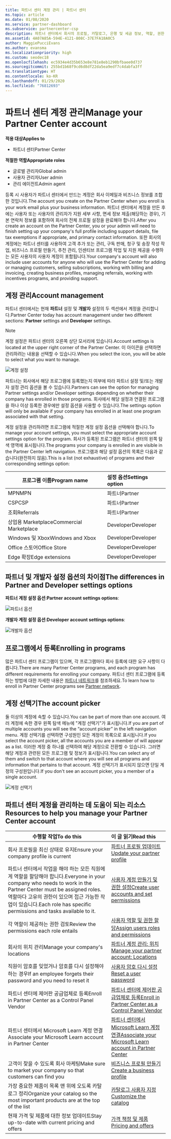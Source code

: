 ```yaml
---
title: 파트너 센터 계정 관리 | 파트너 센터
ms.topic: article
ms.date: 01/08/2020
ms.service: partner-dashboard
ms.subservice: partnercenter-csp
description: 파트너 센터에서 회사의 프로필, 카탈로그, 은행 및 세금 정보, 역할, 권한 등을 관리합니다.
ms.assetid: 4A07A85A-594E-4121-808C-37E7FA18A0C5
author: MaggiePucciEvans
ms.author: evansma
ms.localizationpriority: high
ms.custom: seodec18
ms.openlocfilehash: ec5934e4d35b653e8e781e8eb1290bfbaee0d737
ms.sourcegitcommit: 255bd1b68f9cd6d8df22da5ea9edf7c4dabfa3ff
ms.translationtype: HT
ms.contentlocale: ko-KR
ms.lasthandoff: 01/29/2020
ms.locfileid: "76812693"
---
```

# <a name="manage-your-partner-center-account"></a><span data-ttu-id="60ffa-103">파트너 센터 계정 관리</span><span class="sxs-lookup"><span data-stu-id="60ffa-103">Manage your Partner Center account</span></span>

<span data-ttu-id="60ffa-104">**적용 대상**</span><span class="sxs-lookup"><span data-stu-id="60ffa-104">**Applies to**</span></span>

-  <span data-ttu-id="60ffa-105">파트너 센터</span><span class="sxs-lookup"><span data-stu-id="60ffa-105">Partner Center</span></span>

<span data-ttu-id="60ffa-106">**적절한 역할**</span><span class="sxs-lookup"><span data-stu-id="60ffa-106">**Appropriate roles**</span></span>
-   <span data-ttu-id="60ffa-107">글로벌 관리자</span><span class="sxs-lookup"><span data-stu-id="60ffa-107">Global admin</span></span>
-   <span data-ttu-id="60ffa-108">사용자 관리자</span><span class="sxs-lookup"><span data-stu-id="60ffa-108">User admin</span></span>
-   <span data-ttu-id="60ffa-109">관리 에이전트</span><span class="sxs-lookup"><span data-stu-id="60ffa-109">Admin agent</span></span>

<span data-ttu-id="60ffa-110">등록 시 사용자가 파트너 센터에서 만드는 계정은 회사 이메일과 비즈니스 정보를 조합한 것입니다.</span><span class="sxs-lookup"><span data-stu-id="60ffa-110">The account you create on the Partner Center when you enroll is your work email plus your business information.</span></span> <span data-ttu-id="60ffa-111">파트너 센터에서 계정을 만든 후에는 사용자 또는 사용자의 관리자가 지원 세부 사항, 면세 정보 제출(해당하는 경우), 기본 연락처 정보를 포함하여 회사의 전체 프로필 설정을 완료해야 합니다.</span><span class="sxs-lookup"><span data-stu-id="60ffa-111">After you create an account on the Partner Center, you or your admin will need to finish setting up your company's full profile including support details, file tax exemptions if appropriate, and primary contact information.</span></span> <span data-ttu-id="60ffa-112">또한 회사의 계정에는 파트너 센터를 사용하여 고객 추가 또는 관리, 구독 판매, 청구 및 송장 작성 작업, 비즈니스 프로필 만들기, 추천 관리, 인센티브 프로그램 작업 및 지원 제공을 수행하는 모든 사용자의 사용자 계정이 포함됩니다.</span><span class="sxs-lookup"><span data-stu-id="60ffa-112">Your company's account will also include user accounts for anyone who will use the Partner Center for adding or managing customers, selling subscriptions, working with billing and invoicing, creating business profiles, managing referrals, working with incentives programs, and providing support.</span></span>

## <a name="account-management"></a><span data-ttu-id="60ffa-113">계정 관리</span><span class="sxs-lookup"><span data-stu-id="60ffa-113">Account management</span></span>

<span data-ttu-id="60ffa-114">파트너 센터에서는 현재 **파트너** 설정 및 **개발자** 설정의 두 섹션에서 계정을 관리합니다.</span><span class="sxs-lookup"><span data-stu-id="60ffa-114">Partner Center today has account management under two different sections: **Partner** settings and **Developer** settings.</span></span> 

>[!NOTE]
><span data-ttu-id="60ffa-115">계정 설정은 파트너 센터의 오른쪽 상단 모서리에 있습니다.</span><span class="sxs-lookup"><span data-stu-id="60ffa-115">Account settings is located at the upper right corner of the Partner Center.</span></span> <span data-ttu-id="60ffa-116">이 아이콘을 선택하면 관리하려는 내용을 선택할 수 있습니다.</span><span class="sxs-lookup"><span data-stu-id="60ffa-116">When you select the icon, you will be able to select what you want to manage.</span></span> 

![계정 설정](images/accountsettings/account1.png)

<span data-ttu-id="60ffa-118">파트너는 회사에서 해당 프로그램에 등록했는지 여부에 따라 파트너 설정 및/또는 개발자 설정 관리 옵션을 볼 수 있습니다.</span><span class="sxs-lookup"><span data-stu-id="60ffa-118">Partners can see the option for managing Partner settings and/or Developer settings depending on whether their company has enrolled in those programs.</span></span> <span data-ttu-id="60ffa-119">회사에서 해당 설정과 연결된 프로그램을 하나 이상 등록한 경우에만 설정 옵션을 사용할 수 있습니다.</span><span class="sxs-lookup"><span data-stu-id="60ffa-119">The settings option will only be available if your company has enrolled in at least one program associated with that setting.</span></span> 

<span data-ttu-id="60ffa-120">계정 설정을 관리하려면 프로그램에 적절한 계정 설정 옵션을 선택해야 합니다.</span><span class="sxs-lookup"><span data-stu-id="60ffa-120">To manage your account settings, you must select the appropriate account settings option for the program.</span></span> <span data-ttu-id="60ffa-121">회사가 등록된 프로그램은 파트너 센터의 왼쪽 탐색 영역에 표시됩니다.</span><span class="sxs-lookup"><span data-stu-id="60ffa-121">The programs your company is enrolled in are visible in the Partner Center left navigation.</span></span> <span data-ttu-id="60ffa-122">프로그램과 해당 설정 옵션의 목록은 다음과 같습니다(완전하지 않음).</span><span class="sxs-lookup"><span data-stu-id="60ffa-122">This is a list (not exhaustive) of programs and their corresponding settings option:</span></span>

|<span data-ttu-id="60ffa-123">**프로그램 이름**</span><span class="sxs-lookup"><span data-stu-id="60ffa-123">**Program name**</span></span>   |<span data-ttu-id="60ffa-124">**설정 옵션**</span><span class="sxs-lookup"><span data-stu-id="60ffa-124">**Settings option**</span></span> |
|---------------------|:-----------------------|
|<span data-ttu-id="60ffa-125">MPN</span><span class="sxs-lookup"><span data-stu-id="60ffa-125">MPN</span></span>   |<span data-ttu-id="60ffa-126">파트너</span><span class="sxs-lookup"><span data-stu-id="60ffa-126">Partner</span></span>|
|<span data-ttu-id="60ffa-127">CSP</span><span class="sxs-lookup"><span data-stu-id="60ffa-127">CSP</span></span>    |<span data-ttu-id="60ffa-128">파트너</span><span class="sxs-lookup"><span data-stu-id="60ffa-128">Partner</span></span>|
|<span data-ttu-id="60ffa-129">조회</span><span class="sxs-lookup"><span data-stu-id="60ffa-129">Referrals</span></span>   |<span data-ttu-id="60ffa-130">파트너</span><span class="sxs-lookup"><span data-stu-id="60ffa-130">Partner</span></span>|
|<span data-ttu-id="60ffa-131">상업용 Marketplace</span><span class="sxs-lookup"><span data-stu-id="60ffa-131">Commercial Marketplace</span></span>|<span data-ttu-id="60ffa-132">Developer</span><span class="sxs-lookup"><span data-stu-id="60ffa-132">Developer</span></span>|
|<span data-ttu-id="60ffa-133">Windows 및 Xbox</span><span class="sxs-lookup"><span data-stu-id="60ffa-133">Windows and Xbox</span></span>|<span data-ttu-id="60ffa-134">Developer</span><span class="sxs-lookup"><span data-stu-id="60ffa-134">Developer</span></span>|
|<span data-ttu-id="60ffa-135">Office 스토어</span><span class="sxs-lookup"><span data-stu-id="60ffa-135">Office Store</span></span>|<span data-ttu-id="60ffa-136">Developer</span><span class="sxs-lookup"><span data-stu-id="60ffa-136">Developer</span></span>|
|<span data-ttu-id="60ffa-137">Edge 확장</span><span class="sxs-lookup"><span data-stu-id="60ffa-137">Edge extensions</span></span>|<span data-ttu-id="60ffa-138">Developer</span><span class="sxs-lookup"><span data-stu-id="60ffa-138">Developer</span></span>|

## <a name="the-differences-in-partner-and-developer-settings-options"></a><span data-ttu-id="60ffa-139">파트너 및 개발자 설정 옵션의 차이점</span><span class="sxs-lookup"><span data-stu-id="60ffa-139">The differences in Partner and Developer settings options</span></span>

<span data-ttu-id="60ffa-140">**파트너 계정 설정 옵션**:</span><span class="sxs-lookup"><span data-stu-id="60ffa-140">**Partner account settings options**:</span></span>

![파트너 옵션](images/accountsettings/partneroptions.png)

<span data-ttu-id="60ffa-142">**개발자 계정 설정 옵션**:</span><span class="sxs-lookup"><span data-stu-id="60ffa-142">**Developer account settings options**:</span></span>

![개발자 옵션](images/accountsettings/devoptions.png)

## <a name="enrolling-in-programs"></a><span data-ttu-id="60ffa-144">프로그램에서 등록</span><span class="sxs-lookup"><span data-stu-id="60ffa-144">Enrolling in programs</span></span>

<span data-ttu-id="60ffa-145">많은 파트너 센터 프로그램이 있으며, 각 프로그램마다 회사 등록에 대한 요구 사항이 다릅니다.</span><span class="sxs-lookup"><span data-stu-id="60ffa-145">There are many Partner Center programs, and each program has different requirements for enrolling your company.</span></span> <span data-ttu-id="60ffa-146">파트너 센터 프로그램에 등록하는 방법에 대한 자세한 내용은 [파트너 네트워크](https://partner.microsoft.com/)를 참조하세요.</span><span class="sxs-lookup"><span data-stu-id="60ffa-146">To learn how to enroll in Partner Center programs see [Partner network](https://partner.microsoft.com/).</span></span> 

## <a name="the-account-picker"></a><span data-ttu-id="60ffa-147">계정 선택기</span><span class="sxs-lookup"><span data-stu-id="60ffa-147">The account picker</span></span>

<span data-ttu-id="60ffa-148">둘 이상의 계정에 속할 수 있습니다.</span><span class="sxs-lookup"><span data-stu-id="60ffa-148">You can be part of more than one account.</span></span> <span data-ttu-id="60ffa-149">여러 계정에 속한 경우 왼쪽 탐색 메뉴에 "계정 선택기"가 표시됩니다.</span><span class="sxs-lookup"><span data-stu-id="60ffa-149">If you are part of multiple accounts you will see the “account picker” in the left navigation menu.</span></span> <span data-ttu-id="60ffa-150">계정 선택기를 선택하면 구성원인 모든 계정이 목록으로 표시됩니다.</span><span class="sxs-lookup"><span data-stu-id="60ffa-150">If you select the account picker, all the accounts you are a member of will appear as a list.</span></span> <span data-ttu-id="60ffa-151">이러한 계정 중 하나를 선택하여 해당 계정으로 전환할 수 있습니다. 그러면 해당 계정과 관련된 모든 프로그램 및 정보가 표시됩니다.</span><span class="sxs-lookup"><span data-stu-id="60ffa-151">You can select any of them and switch to that account where you will see all programs and information that pertains to that account.</span></span> <span data-ttu-id="60ffa-152">계정 선택기가 표시되지 않으면 단일 계정의 구성원입니다.</span><span class="sxs-lookup"><span data-stu-id="60ffa-152">If you don't see an account picker, you a member of a single account.</span></span>

![계정 선택기](images/accountsettings/accountpicker.png)

## <a name="resources-to-help-you-manage-your-partner-center-account"></a><span data-ttu-id="60ffa-154">파트너 센터 계정을 관리하는 데 도움이 되는 리소스</span><span class="sxs-lookup"><span data-stu-id="60ffa-154">Resources to help you manage your Partner Center account</span></span>

|<span data-ttu-id="60ffa-155">**수행할 작업**</span><span class="sxs-lookup"><span data-stu-id="60ffa-155">**To do this**</span></span>   |<span data-ttu-id="60ffa-156">**이 글 읽기**</span><span class="sxs-lookup"><span data-stu-id="60ffa-156">**Read this**</span></span>   |
|-----------------------|:-----------------------|
|<span data-ttu-id="60ffa-157">회사 프로필을 최신 상태로 유지</span><span class="sxs-lookup"><span data-stu-id="60ffa-157">Ensure your company profile is current</span></span>   |[<span data-ttu-id="60ffa-158">파트너 프로필 업데이트</span><span class="sxs-lookup"><span data-stu-id="60ffa-158">Update your partner profile</span></span>](update-your-partner-profile.md)|
|<span data-ttu-id="60ffa-159">파트너 센터에서 작업을 해야 하는 모든 직원에게 역할을 할당해야 합니다.</span><span class="sxs-lookup"><span data-stu-id="60ffa-159">Everyone in your company who needs to work in the Partner Center must be assigned roles.</span></span> <span data-ttu-id="60ffa-160">역할마다 고유의 권한이 있으며 접근 가능한 작업이 있습니다.</span><span class="sxs-lookup"><span data-stu-id="60ffa-160">Each role has specific permissions and tasks available to it.</span></span>|[<span data-ttu-id="60ffa-161">사용자 계정 만들기 및 권한 설정</span><span class="sxs-lookup"><span data-stu-id="60ffa-161">Create user accounts and set permissions</span></span>](create-user-accounts-and-set-permissions.md)|
|<span data-ttu-id="60ffa-162">각 역할이 제공하는 권한 검토</span><span class="sxs-lookup"><span data-stu-id="60ffa-162">Review the permissions each role entails</span></span>|[<span data-ttu-id="60ffa-163">사용자 역할 및 권한 할당</span><span class="sxs-lookup"><span data-stu-id="60ffa-163">Assign users roles and permissions</span></span>](permissions-overview.md)
|<span data-ttu-id="60ffa-164">회사의 위치 관리</span><span class="sxs-lookup"><span data-stu-id="60ffa-164">Manage your company's locations</span></span>|[<span data-ttu-id="60ffa-165">파트너 계정 관리: 위치</span><span class="sxs-lookup"><span data-stu-id="60ffa-165">Manage your partner account: Locations</span></span>](manage-locations.md)
|<span data-ttu-id="60ffa-166">직원이 암호를 잊었거나 암호를 다시 설정해야 하는 경우</span><span class="sxs-lookup"><span data-stu-id="60ffa-166">If an employee forgets their password and you need to reset it</span></span>  |[<span data-ttu-id="60ffa-167">사용자 암호 다시 설정</span><span class="sxs-lookup"><span data-stu-id="60ffa-167">Reset a user password</span></span>](reset-a-user-password.md)|
|<span data-ttu-id="60ffa-168">파트너 센터에 제어판 공급업체로 등록</span><span class="sxs-lookup"><span data-stu-id="60ffa-168">Enroll in Partner Center as a Control Panel Vendor</span></span>|[<span data-ttu-id="60ffa-169">파트너 센터에 제어판 공급업체로 등록</span><span class="sxs-lookup"><span data-stu-id="60ffa-169">Enroll in Partner Center as a Control Panel Vendor</span></span>](enroll-as-cpv.md)|
|<span data-ttu-id="60ffa-170">파트너 센터에서 Microsoft Learn 계정 연결</span><span class="sxs-lookup"><span data-stu-id="60ffa-170">Associate your Microsoft Learn account in Partner Center</span></span>|[<span data-ttu-id="60ffa-171">파트너 센터에서 Microsoft Learn 계정 연결</span><span class="sxs-lookup"><span data-stu-id="60ffa-171">Associate your Microsoft Learn account in Partner Center</span></span>](ms-learn-associate.md)|
|<span data-ttu-id="60ffa-172">고객이 찾을 수 있도록 회사 마케팅</span><span class="sxs-lookup"><span data-stu-id="60ffa-172">Make sure to market your company so that customers can find you</span></span>   |[<span data-ttu-id="60ffa-173">비즈니스 프로필 만들기</span><span class="sxs-lookup"><span data-stu-id="60ffa-173">Create a business profile</span></span>](create-a-marketing-profile.md)|
|<span data-ttu-id="60ffa-174">가장 중요한 제품이 목록 맨 위에 오도록 카탈로그 정리</span><span class="sxs-lookup"><span data-stu-id="60ffa-174">Organize your catalog so the most important products are at the top of the list</span></span>   |[<span data-ttu-id="60ffa-175">카탈로그 사용자 지정</span><span class="sxs-lookup"><span data-stu-id="60ffa-175">Customize the catalog</span></span>](customize-the-catalog.md)|
|<span data-ttu-id="60ffa-176">현재 가격 및 제품에 대한 정보 업데이트</span><span class="sxs-lookup"><span data-stu-id="60ffa-176">Stay up-to-date with current pricing and offers</span></span>   |[<span data-ttu-id="60ffa-177">가격 책정 및 제품</span><span class="sxs-lookup"><span data-stu-id="60ffa-177">Pricing and offers</span></span>](pricing-and-offers.md)|













 

 



